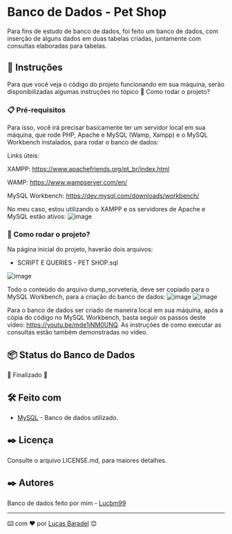 # Banco de Dados - Pet Shop

Para fins de estudo de banco de dados, foi feito um banco de dados, com inserção de alguns dados em duas tabelas criadas, juntamente com consultas elaboradas para tabelas. 
## 🚀 Instruções 
Para que você veja o código do projeto funcionando em sua máquina, serão disponibilizadas algumas instruções no tópico 🔧 Como rodar o projeto? 

### 📋 Pré-requisitos
Para isso, você irá precisar basicamente ter um servidor local em sua máquina, que rode PHP, Apache e MySQL (Wamp, Xampp) e o MySQL Workbench instalados, para rodar o banco de dados: 

Links úteis: 

XAMPP: https://www.apachefriends.org/pt_br/index.html

WAMP: https://www.wampserver.com/en/

MySQL Workbench: https://dev.mysql.com/downloads/workbench/

No meu caso, estou utilizando o XAMPP e os servidores de Apache e MySQL estão ativos: 
![image](https://user-images.githubusercontent.com/45500959/111078510-8852e800-84d4-11eb-9caa-16871cbb4dfe.png)


### 🔧 Como rodar o projeto? 
Na página inicial do projeto, haverão dois arquivos: 
- SCRIPT E QUERIES - PET SHOP.sql

![image](https://user-images.githubusercontent.com/45500959/111078592-07482080-84d5-11eb-9854-3cb7c95cbb63.png)

Todo o conteúdo do arquivo dump_sorveteria, deve ser copiado para o MySQL Workbench, para a criação do banco de dados:
![image](https://user-images.githubusercontent.com/45500959/111078609-18912d00-84d5-11eb-8b5c-a4c400e384ae.png)
![image](https://user-images.githubusercontent.com/45500959/111078599-0fa05b80-84d5-11eb-86e2-d39eccdc393e.png)


Para o banco de dados ser criado de maneira local em sua máquina, após a cópia do código no MySQL Workbench, basta seguir os passos deste vídeo: https://youtu.be/mde1jNM0UNQ.
As instruções de como executar as consultas estão também demonstradas no vídeo.


## 📦 Status do Banco de Dados 
🚧  Finalizado 🚧

## 🛠️ Feito com
* [MySQL](https://www.mysql.com/) - Banco de dados utilizado.


## ✒️ Licença 
Consulte o arquivo LICENSE.md, para maiores detalhes.

## ✒️ Autores
Banco de dados feito por mim - [Lucbm99](https://github.com/Lucbm99)



---
⌨️ com ❤️ por [Lucas Baradel](https://github.com/Lucbm99) 😊
